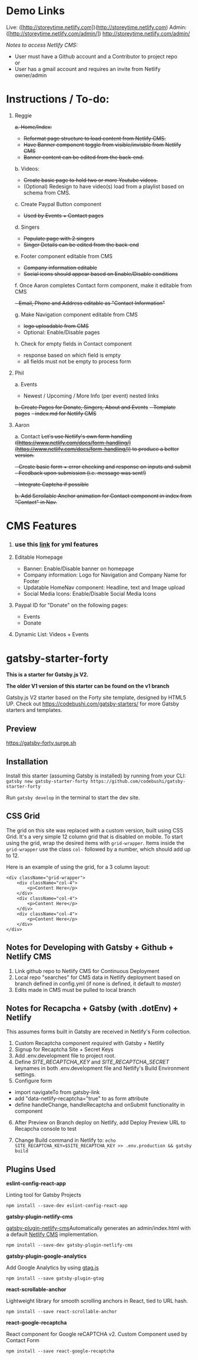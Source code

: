 # Demo Links

Live: ([http://storeytime.netlify.com])(http://storeytime.netlify.com)
Admin: ([http://storeytime.netlify.com/admin/]) http://storeytime.netlify.com/admin/

_Notes to access Netlify CMS:_

- User must have a Github account and a Contributor to project repo
  <br/>
  or
  <br/>
- User has a gmail account and requires an invite from Netlify owner/admin

# Instructions / To-do:

1. Reggie

   ~~a. Home/Index:~~

   - ~~Reformat page structure to load content from Netlify CMS.~~
   - ~~Have Banner component toggle from visible/invisble from Netlify CMS~~
   - ~~Banner content can be edited from the back-end.<br/>~~

   b. Videos:

   - ~~Create basic page to hold two or more Youtube videos.~~
   - (Optional) Redesign to have video(s) load from a playlist based on schema from CMS.<br/>

   c. Create Paypal Button component

   - ~~Used by Events + Contact pages~~

   d. Singers

   - ~~Populate page with 2 singers~~
   - ~~Singer Details can be edited from the back-end~~

   e. Footer component editable from CMS

   - ~~Company information editable~~
   - ~~Social icons should appear based on Enable/Disable conditions~~

   f. Once Aaron completes Contact form component, make it editable from CMS

   ~~- Email, Phone and Address editable as "Contact Information"~~

   g. Make Navigation component editable from CMS

   - ~~logo uploadable from CMS~~
   - Optional: Enable/Disable pages

   h. Check for empty fields in Contact component

   - response based on which field is empty
   - all fields must not be empty to process form

2) Phil

   a. Events

   - Newest / Upcoming / More Info (per event) nested links

   ~~b. Create Pages for Donate, Singers, About and Events~~
   ~~- Template pages~~
   ~~- index.md for Netlify CMS~~

3) Aaron

   a. Contact
   ~~Let's use Netlify's own form handling ([https://www.netlify.com/docs/form-handling/](https://www.netlify.com/docs/form-handling/)) to produce a better version.<br/>~~

   ~~- Create basic form + error checking and response on inputs and submit~~
   ~~- Feedback upon submission (i.e. message was sent!)~~

   ~~- Integrate Captcha if possible~~

   ~~b. Add Scrollable Anchor animation for Contact component in index from "Contact" in Nav.~~

# CMS Features

1. ### use this [link](https://github.com/netlify-templates/gatsby-starter-netlify-cms/blob/master/static/admin/config.yml) for yml features

2. Editable Homepage

   - Banner: Enable/Disable banner on homepage
   - Company information: Logo for Navigation and Company Name for Footer
   - Updatable HomeNav component: Headline, text and Image upload
   - Social Media Icons: Enable/Disable Social Media Icons

3. Paypal ID for "Donate" on the following pages:

   - Events
   - Donate

4. Dynamic List: Videos + Events

# gatsby-starter-forty

**This is a starter for Gatsby.js V2.**

**The older V1 version of this starter can be found on the v1 branch**

Gatsby.js V2 starter based on the Forty site template, designed by HTML5 UP. Check out https://codebushi.com/gatsby-starters/ for more Gatsby starters and templates.

## Preview

https://gatsby-forty.surge.sh

## Installation

Install this starter (assuming Gatsby is installed) by running from your CLI:
<br/>
`gatsby new gatsby-starter-forty https://github.com/codebushi/gatsby-starter-forty`

Run `gatsby develop` in the terminal to start the dev site.

## CSS Grid

The grid on this site was replaced with a custom version, built using CSS Grid. It's a very simple 12 column grid that is disabled on mobile. To start using the grid, wrap the desired items with `grid-wrapper`. Items inside the `grid-wrapper` use the class `col-` followed by a number, which should add up to 12.

Here is an example of using the grid, for a 3 column layout:

```
<div className="grid-wrapper">
    <div className="col-4">
        <p>Content Here</p>
    </div>
    <div className="col-4">
        <p>Content Here</p>
    </div>
    <div className="col-4">
        <p>Content Here</p>
    </div>
</div>
```

## Notes for Developing with Gatsby + Github + Netlify CMS

1. Link github repo to Netlify CMS for Continuous Deployment
2. Local repo "searches" for CMS data in Netlify deployment based on branch defined in config.yml (if none is defined, it default to _master_)
3. Edits made in CMS must be pulled to local branch

## Notes for Recapcha + Gatsby (with .dotEnv) + Netlify

This assumes forms built in Gatsby are received in Netlify's Form collection.

1. Custom Recaptcha component _required_ with Gatsby + Netlify
2. Signup for Recaptcha Site + Secret Keys
3. Add .env.development file to project root.
4. Define _SITE_RECAPTCHA_KEY_ and _SITE_RECAPTCHA_SECRET_ keynames in both .env.development file and Netlify's Build Environment settings.
5. Configure form

- import navigateTo from gatsby-link
- add "data-netlify-recaptcha="true" to as form attribute
- define handleChange, handleRecaptcha and onSubmit functionality in component

6. After Preview on Branch deploy on Netlify, add Deploy Preview URL to Recapcha console to test

7. Change Build command in Netlify to:
   `echo SITE_RECAPTCHA_KEY=$SITE_RECAPTCHA_KEY >> .env.production && gatsby build`

## Plugins Used

**eslint-config-react-app**

Linting tool for Gatsby Projects

`npm install --save-dev eslint-config-react-app`

**gatsby-plugin-netlify-cms** <br/>

[gatsby-plugin-netlify-cms](https://www.gatsbyjs.org/packages/gatsby-plugin-netlify-cms/)Automatically generates an admin/index.html with a default [Netlify CMS](https://www.netlifycms.org/) implementation.

`npm install --save-dev gatsby-plugin-netlify-cms`

**gatsby-plugin-google-analytics**

Add Google Analytics by using [gtag.js](https://developers.google.com/analytics/devguides/collection/gtagjs/)

`npm install --save gatsby-plugin-gtag`

**react-scrollable-anchor**

Lightweight library for smooth scrolling anchors in React, tied to URL hash.

`npm install --save react-scrollable-anchor`

**react-google-recaptcha**

React component for Google reCAPTCHA v2. Custom Component used by Contact Form

`npm install --save react-google-recaptcha`
